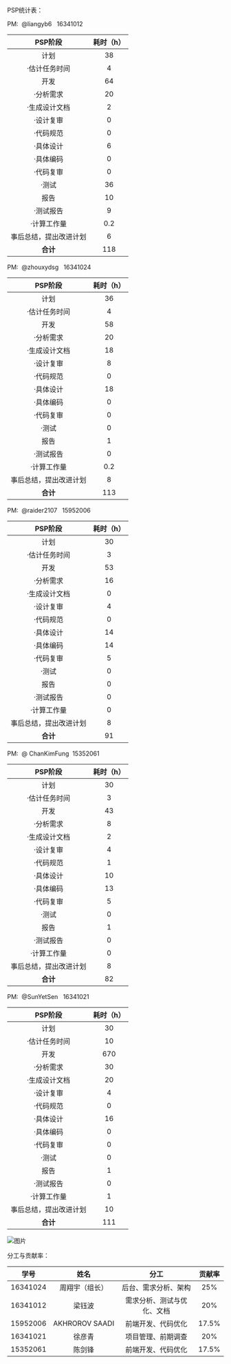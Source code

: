 PSP统计表：

PM:  @liangyb6   16341012

| PSP阶段 | 耗时（h） | 
|:----:|:----:|
| 计划 | 38 | 
| ·估计任务时间 | 4 | 
| 开发 | 64 | 
| ·分析需求 | 20 | 
| ·生成设计文档 | 2 | 
| ·设计复审 | 0 | 
| ·代码规范 | 0 | 
| ·具体设计 | 6 | 
| ·具体编码 | 0 | 
| ·代码复审 | 0 | 
| ·测试 | 36 | 
| 报告 | 10 | 
| ·测试报告 | 9 | 
| ·计算工作量 | 0.2 | 
| 事后总结，提出改进计划 | 6 | 
| **合计**   | 118 | 




PM:  @zhouxydsg   16341024

| PSP阶段 | 耗时（h） | 
|:----:|:----:|
| 计划 | 36 | 
| ·估计任务时间 | 4 | 
| 开发 | 58 | 
| ·分析需求 | 20 | 
| ·生成设计文档 | 18 | 
| ·设计复审 | 8 | 
| ·代码规范 | 0 | 
| ·具体设计 | 18 | 
| ·具体编码 | 0 | 
| ·代码复审 | 0 | 
| ·测试 | 0 | 
| 报告 | 1 | 
| ·测试报告 | 0 | 
| ·计算工作量 | 0.2 | 
| 事后总结，提出改进计划 | 8 | 
| **合计**   | 113 | 

PM:  @raider2107   15952006

| PSP阶段 | 耗时（h） | 
|:----:|:----:|
| 计划 | 30 | 
| ·估计任务时间 | 3 | 
| 开发 | 53 | 
| ·分析需求 | 16 | 
| ·生成设计文档 | 0 | 
| ·设计复审 | 4 | 
| ·代码规范 | 0 | 
| ·具体设计 | 14 | 
| ·具体编码 | 14 | 
| ·代码复审 | 5 | 
| ·测试 | 0 | 
| 报告 | 0 | 
| ·测试报告 | 0 | 
| ·计算工作量 | 0 | 
| 事后总结，提出改进计划 | 8 | 
| **合计**   | 91 | 



PM:  @ ChanKimFung  15352061

| PSP阶段 | 耗时（h） | 
|:----:|:----:|
| 计划 | 30 | 
| ·估计任务时间 | 3 | 
| 开发 | 43 | 
| ·分析需求 | 8 | 
| ·生成设计文档 | 2 | 
| ·设计复审 | 4 | 
| ·代码规范 | 1 | 
| ·具体设计 | 10 | 
| ·具体编码 | 13 | 
| ·代码复审 | 5 | 
| ·测试 | 0 | 
| 报告 | 1 | 
| ·测试报告 | 0 | 
| ·计算工作量 | 0 | 
| 事后总结，提出改进计划 | 8 | 
| **合计**   | 82 | 



PM:  @SunYetSen   16341021

| PSP阶段 | 耗时（h） | 
|:----:|:----:|
| 计划 | 30 | 
| ·估计任务时间 | 10 | 
| 开发 | 670 | 
| ·分析需求 | 30 | 
| ·生成设计文档 | 20 | 
| ·设计复审 | 4 | 
| ·代码规范 | 0 | 
| ·具体设计 | 16 | 
| ·具体编码 | 0 | 
| ·代码复审 | 0 | 
| ·测试 | 0 | 
| 报告 | 1 | 
| ·测试报告 | 0 | 
| ·计算工作量 | 1 | 
| 事后总结，提出改进计划 | 10 | 
| **合计**   | 111 | 

![图片](https://uploader.shimo.im/f/7OSTB8WpJQ0kepSA.png!thumbnail)







分工与贡献率：

| 学号 | 姓名 | 分工 | 贡献率 | 
|:----:|:----:|:----:|:----:|
| 16341024 | 周翔宇（组长） | 后台、需求分析、架构 | 25% | 
| 16341012 | 梁钰波 | 需求分析、测试与优化、文档 | 20% | 
| 15952006 | AKHROROV SAADI  | 前端开发、代码优化 | 17.5% | 
| 16341021 | 徐彦青 | 项目管理、前期调查 | 20% | 
| 15352061 | 陈剑锋 | 前端开发、代码优化 | 17.5% | 



